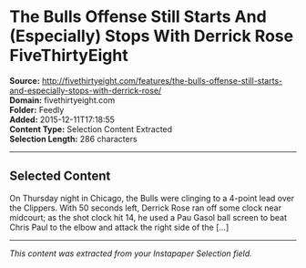 # The Bulls Offense Still Starts And (Especially) Stops With Derrick Rose FiveThirtyEight

**Source:** http://fivethirtyeight.com/features/the-bulls-offense-still-starts-and-especially-stops-with-derrick-rose/  
**Domain:** fivethirtyeight.com  
**Folder:** Feedly  
**Added:** 2015-12-11T17:18:55  
**Content Type:** Selection Content Extracted  
**Selection Length:** 286 characters  


---

## Selected Content

On Thursday night in Chicago, the Bulls were clinging to a 4-point lead over the Clippers. With 50 seconds left, Derrick Rose ran off some clock near midcourt; as the shot clock hit 14, he used a Pau Gasol ball screen to beat Chris Paul to the elbow and attack the right side of the […]

---

*This content was extracted from your Instapaper Selection field.*